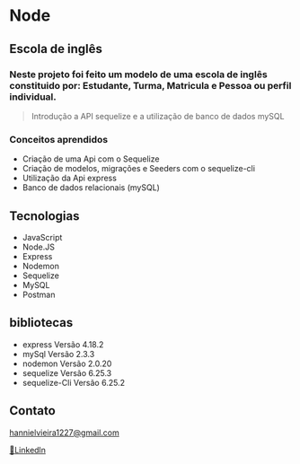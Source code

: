 # Node
## Escola de inglês
### Neste projeto foi feito um modelo de uma escola de inglês constituido por: Estudante,  Turma, Matricula e Pessoa ou perfil individual.

>Introdução a API sequelize e a utilização de banco de dados mySQL
### Conceitos aprendidos
- Criação de uma Api com o Sequelize
- Criação de modelos, migrações e Seeders com o sequelize-cli
- Utilização da Api express
- Banco de dados relacionais (mySQL)

## Tecnologias

- JavaScript
- Node.JS
- Express
- Nodemon
- Sequelize
- MySQL
- Postman

## bibliotecas
-  express Versão 4.18.2
-  mySql Versão 2.3.3
-  nodemon Versão 2.0.20
-  sequelize Versão 6.25.3
-  sequelize-Cli Versão 6.25.2
## Contato
hannielvieira1227@gmail.com

[🔗Linkedln](https://www.linkedin.com/in/hanniel-v-aa55a1232/)